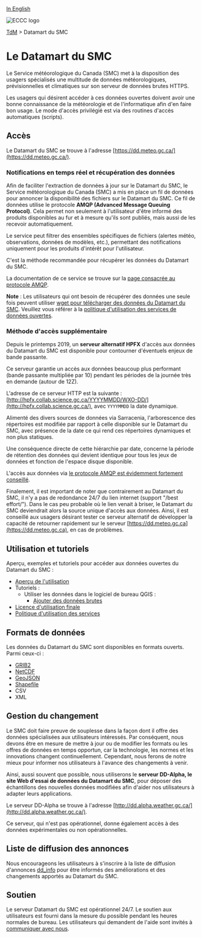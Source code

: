 [In English](readme_en.md)

![ECCC logo](../img_eccc-logo.png)

[TdM](../readme_fr.md) > Datamart du SMC

# Le Datamart du SMC

Le Service météorologique du Canada (SMC) met à la disposition des usagers spécialisés une multitude de données météorologiques, prévisionnelles et climatiques sur son serveur de données brutes HTTPS.

Les usagers qui désirent accéder à ces données ouvertes doivent avoir une bonne connaissance de la météorologie et de l'informatique afin d'en faire bon usage.  Le mode d'accès privilégié est via des routines d'accès automatiques (scripts). 


## Accès

Le Datamart du SMC se trouve à l'adresse [https://dd.meteo.gc.ca/](https://dd.meteo.gc.ca/).

### Notifications en temps réel et récupération des données
  
Afin de faciliter l'extraction de données à jour sur le Datamart du SMC, le Service météorologique du Canada (SMC) a mis en place un fil de données pour annoncer la disponibilité des fichiers sur le Datamart du SMC. Ce fil de données utilise le protocole __AMQP (Advanced Message Queuing Protocol)__. Cela permet non seulement à l'utilisateur d'être informé des produits disponibles au fur et à mesure qu'ils sont publiés, mais aussi de les recevoir automatiquement.

Le service peut filtrer des ensembles spécifiques de fichiers (alertes météo, observations, données de modèles, etc.), permettant des notifications uniquement pour les produits d'intérêt pour l'utilisateur.

C'est la méthode recommandée pour récupérer les données du Datamart du SMC.

La documentation de ce service se trouve sur la [page consacrée au protocole AMQP](amqp_fr.md).
  
__Note__ : Les utilisateurs qui ont besoin de récupérer des données une seule fois peuvent utiliser [wget pour télécharger des données du Datamart du SMC](readme_wget-datamart_fr.md). Veuillez vous référer à la [politique d'utilisation des services de données ouvertes](../usage-policy/readme_fr.md).

### Méthode d'accès supplémentaire

Depuis le printemps 2019, un __serveur alternatif HPFX__ d'accès aux données du Datamart du SMC est disponible pour contourner d'éventuels enjeux de bande passante. 

Ce serveur garantie un accès aux données beaucoup plus performant (bande passante multipliée par 10) pendant les périodes de la journée très en demande (autour de 12Z).

L'adresse de ce serveur HTTP est la suivante : [http://hpfx.collab.science.gc.ca/YYYYMMDD/WXO-DD/](http://hpfx.collab.science.gc.ca/), avec `YYYYMMDD` la date dynamique.

Alimenté des divers sources de données via Sarracenia, l'arborescence des répertoires est modifiée par rapport à celle disponible sur le Datamart du SMC, avec présence de la date ce qui rend ces répertoires dynamiques et non plus statiques.

Une conséquence directe de cette hiérarchie par date, concerne la période de rétention des données qui devient identique pour tous les jeux de données et fonction de l'espace disque disponible.

L'accès aux données via [le protocole AMQP est évidemment fortement conseillé](amqp_fr.md).

Finalement, il est important de noter que contrairement au Datamart du SMC, il n'y a pas de redondance 24/7 du lien internet (support "/best effort/"). Dans le cas peu probable où le lien venait à briser, le Datamart du SMC deviendrait alors la source unique d'accès aux données. Ainsi, il est conseillé aux usagers désirant tester ce serveur alternatif de développer la capacité de retourner rapidement sur le serveur [https://dd.meteo.gc.ca](https://dd.meteo.gc.ca), en cas de problèmes.

## Utilisation et tutoriels

Aperçu, exemples et tutoriels pour accéder aux données ouvertes du Datamart du SMC :

* [Aperçu de l'utilisation](../usage/readme_fr.md)
* Tutoriels :
    * Utiliser les données dans le logiciel de bureau QGIS :
        * [Ajouter des données brutes](../usage/tutorial_raw-data_QGIS_fr.md)
* [Licence d'utilisation finale](../licence/readme_fr.md)
* [Politique d'utilisation des services](../usage-policy/readme_fr.md)

## Formats de données

Les données du Datamart du SMC sont disponibles en formats ouverts. Parmi ceux-ci :

* [GRIB2](../msc-data/readme_grib_fr.md)
* [NetCDF](https://www.unidata.ucar.edu/software/netcdf/)
* [GeoJSON](https://geojson.org/)
* [Shapefile](https://www.esri.com/library/whitepapers/pdfs/shapefile.pdf)
* CSV
* XML

## Gestion du changement 

Le SMC doit faire preuve de souplesse dans la façon dont il offre des données spécialisées aux utilisateurs intéressés. Par conséquent, nous devons être en mesure de mettre à jour ou de modifier les formats ou les offres de données en temps opportun, car la technologie, les normes et les innovations changent continuellement. Cependant, nous ferons de notre mieux pour informer nos utilisateurs à l'avance des changements à venir. 

Ainsi, aussi souvent que possible, nous utiliserons le __serveur DD-Alpha, le site Web d'essai de données du Datamart du SMC__, pour déposer des échantillons des nouvelles données modifiées afin d'aider nos utilisateurs à adapter leurs applications. 

Le serveur DD-Alpha se trouve à l'adresse [http://dd.alpha.weather.gc.ca/](http://dd.alpha.weather.gc.ca/).

Ce serveur, qui n'est pas opérationnel, donne également accès à des données expérimentales ou non opérationnelles.

## Liste de diffusion des annonces

Nous encourageons les utilisateurs à s'inscrire à la liste de diffusion d'annonces [dd_info](https://comm.collab.science.gc.ca/mailman3/postorius/lists/dd_info/) pour être informés des améliorations et des changements apportés au Datamart du SMC.

## Soutien

Le serveur Datamart du SMC est opérationnel 24/7. Le soutien aux utilisateurs est fourni dans la mesure du possible pendant les heures normales de bureau. Les utilisateurs qui demandent de l'aide sont invités à [communiquer avec nous](https://meteo.gc.ca/mainmenu/contact_us_f.html).
